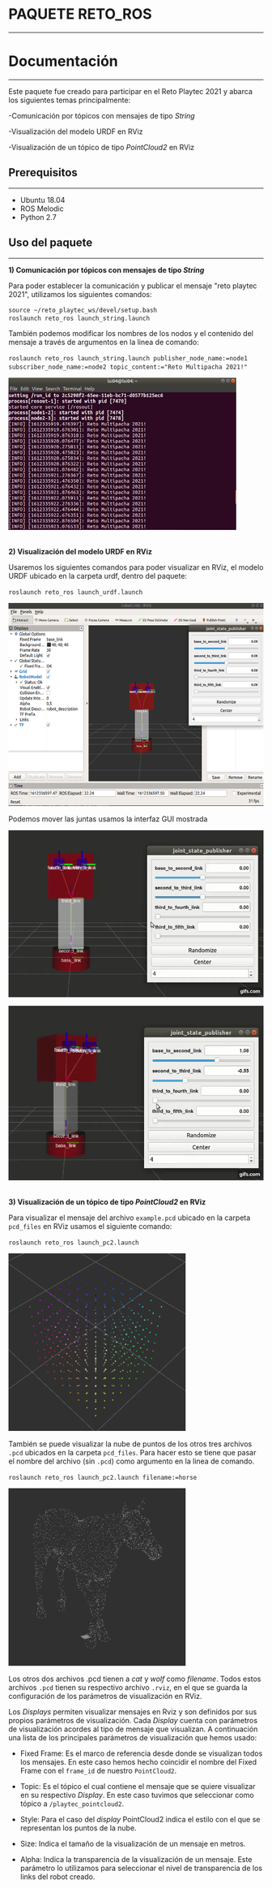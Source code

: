 # **PAQUETE RETO_ROS**
***

# **Documentación**

***

Este paquete fue creado para participar en el Reto Playtec 2021 y abarca los siguientes temas principalmente:

\-Comunicación por tópicos con mensajes de tipo *String*

\-Visualización del modelo URDF en RViz

\-Visualización de un tópico de tipo *PointCloud2* en RViz

## **Prerequisitos**
***
* Ubuntu 18.04
* ROS Melodic
* Python 2.7

## **Uso del paquete**
***
**1) Comunicación por tópicos con mensajes de tipo *String***

Para poder establecer la comunicación y publicar el mensaje "reto playtec 2021", utilizamos los siguientes comandos:

```
source ~/reto_playtec_ws/devel/setup.bash
roslaunch reto_ros launch_string.launch
```
También podemos modificar los nombres de los nodos y el contenido del mensaje a través de argumentos en la linea de comando:

`roslaunch reto_ros launch_string.launch publisher_node_name:=node1 subscriber_node_name:=node2 topic_content:="Reto Multipacha 2021!"`

<img src="Imagenes/image13.png" width ="450" height=300><br><br>


**2) Visualización del modelo URDF en RViz**

Usaremos los siguientes comandos para poder visualizar en RViz, el modelo URDF ubicado en la carpeta urdf, dentro del paquete:

`roslaunch reto_ros launch_urdf.launch`

<img src="Imagenes/image14.png" width ="550" height=400><br>

Podemos mover las juntas usamos la interfaz GUI mostrada

![Alt Text](Imagenes/gif.gif)

![Alt Text](Imagenes/gif2.gif)<br><br>

**3) Visualización de un tópico de tipo *PointCloud2* en RViz**

Para visualizar el mensaje del archivo `example.pcd` ubicado en la carpeta `pcd_files` en RViz usamos el siguiente comando:

`roslaunch reto_ros launch_pc2.launch`

<img src="Imagenes/image15.png" width ="350" height=350><br>

También se puede visualizar la nube de puntos de los otros tres archivos `.pcd` ubicados en la carpeta `pcd_files`. Para hacer esto se tiene que pasar el nombre del archivo (sin `.pcd`) como argumento en la linea de comando.

`roslaunch reto_ros launch_pc2.launch filename:=horse`

<img src="Imagenes/image16.png" width ="350" height=350><br>

Los otros dos archivos .pcd tienen a *cat* y *wolf* como *filename*. Todos estos archivos `.pcd` tienen su respectivo archivo `.rviz`, en el que se guarda la configuración de los parámetros de visualización en RViz.

Los *Displays* permiten visualizar mensajes en Rviz y son definidos por sus propios parámetros de visualización. Cada *Display* cuenta con parámetros de visualización acordes al tipo de mensaje que visualizan. A continuación una lista de los principales parámetros de visualización que hemos usado:

* Fixed Frame: Es el marco de referencia desde donde se visualizan todos los mensajes. En este caso hemos hecho coincidir el nombre del Fixed Frame con el `frame_id` de nuestro `PointCloud2`.

* Topic: Es el tópico el cual contiene el mensaje que se quiere visualizar en su respectivo *Display*. En este caso tuvimos que seleccionar como tópico a `/playtec_pointcloud2​`.

* Style: Para el caso del *display* PointCloud2 indica el estilo con el que se representan los puntos de la nube.

* Size: Indica el tamaño de la visualización de un mensaje en metros.

* Alpha: Indica la transparencia de la visualización de un mensaje. Este parámetro lo utilizamos para seleccionar el nivel de transparencia de los links del robot creado.
